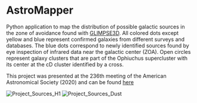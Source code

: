 # AstroMapper
Python application to map the distribution of possible galactic sources in the zone of avoidance found with [GLIMPSE3D](http://www.astro.wisc.edu/sirtf/). All colored dots except yellow and blue represent confirmed galaxies from different surveys and databases. The blue dots correspond to newly identified sources found by eye inspection of infrared data near the galactic center (ZOA). Open circles represent galaxy clusters that are part of the Ophiuchus supercluster with its center at the cD cluster identified by a cross.  

This project was presented at the 236th meeting of the American Astronomical Society (2020) and can be found [here](https://aas236-aas.ipostersessions.com/default.aspx?s=AA-5F-DB-00-26-CA-F4-67-6F-E0-BF-20-89-8D-9D-74)    

![Project_Sources_H1](https://user-images.githubusercontent.com/72321786/123405945-47be3c80-d5a2-11eb-85ce-a1bbd0260638.png)
![Project_Sources_Dust](https://user-images.githubusercontent.com/72321786/123405964-4c82f080-d5a2-11eb-8397-ad467e388258.png)
